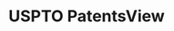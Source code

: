 ---
layout: default
bigquery: https://console.cloud.google.com/bigquery?p=patents-public-data&d=patentsview&page=dataset
citation: Attribution should be given to PatentsView for use, distribution, or derivative
  works.
code: https://github.com/CSSIP-AIR/PatentsView-Code-Snippets/
contributors: USPTO
cost: None
description: 'PatentsView includes US patent data including raw data (summaries, applications,
  pregrant applications), disambugations of inventors and assignees, and inventor
  gender estimates.  Also foreign priority data, # of figures and sheets, and government
  interest statements.'
documentation: https://patentsview.org/query/builder-faqs
last_edit: 04/08/2022, 18:38:47
location: https://patentsview.org/
maintained_by: USPTO
record_creation_timestamp: 12/2/2020 17:20:46
schema_fields:
- male
- state
- citation_id
- variety
- subclass
- state_fips
- reldocno
- role
- disamb_inventor_id_20181127
- series_code
- rawinventor_id
- fname
- organization
- disamb_inventor_id_20190312
- disamb_assignee_id_20181127
- classification_value
- disclaimer_date
- latin_name
- subsection_id
- num_figures
- disamb_inventor_id_20191231
- relkind
- contract_award_number
- classification_level
- disamb_inventor_id_20171003
- f371_date
- term_extension
- uuid
- male_flag
- ipc_version_indicator
- num
- term_disclaimer
- category
- country
- subclass_id
- disamb_inventor_id_20180528
- date
- doc_type
- disamb_inventor_id_20201229
- sequence
- num_sheets
- gi_statement
- main_group
- disamb_inventor_id_20200331
- disamb_inventor_id_20200630
- title
- disamb_inventor_id_20171226
- lapse_of_patent
- dependent
- city
- disamb_inventor_id_20200929
- patent_id
- text
- disamb_assignee_id_20200630
- level_two
- section_id
- _371_date
- number
- organization_id
- attribution_status
- category_id
- application_id
- symbol_position
- assignee_id
- section
- group
- field_id
- longitude
- action_date
- disamb_assignee_id_20200929
- rel_id
- classification_data_source
- withdrawn
- inventor_id
- disamb_assignee_id_20190312
- latitude
- name_first
- subcategory_id
- kind
- disamb_inventor_id_20190820
- num_claims
- subgroup
- lawyer_id
- latlong
- disamb_inventor_id_20191008
- name
- disamb_assignee_id_20191008
- county
- mainclass_id
- subgroup_id
- designation
- publication_number
- f102_date
- abstract
- field_title
- name_last
- rawassignee_id
- length
- rule_47
- _102_date
- deceased
- level_one
- type
- ipc_class
- status
- disamb_inventor_id_20170307
- term_grant
- exemplary
- lname
- country_transformed
- sector_title
- disamb_assignee_id_20190820
- disamb_assignee_id_20191231
- county_fips
- disamb_assignee_id_20200331
- filename
- classification_status
- doctype
- level_three
- group_id
- id
- location_id
- rawlocation_id
- applicant_type
- disamb_inventor_id_20170808
shortname: patentsview
tags:
- disambiguation
- United States
- gender
terms_of_use: Creative Commons Attribution 4.0 International License.
timeframe: 1963-1999
title: USPTO PatentsView
uuid: cf1780b1-e265-4e49-8d1d-83b9cfe0fd9a
---